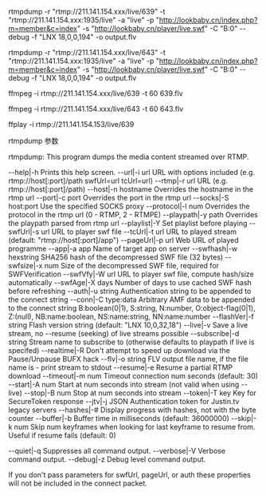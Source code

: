 rtmpdump -r "rtmp://211.141.154.xxx/live/639" -t "rtmp://211.141.154.xxx:1935/live" -a "live" -p "http://lookbaby.cn/index.php?m=member&c=index" -s "http://lookbaby.cn/player/live.swf" -C "B:0" --debug -f "LNX 18,0,0,194" -o output.flv

rtmpdump -r "rtmp://211.141.154.xxx/live/643" -t "rtmp://211.141.154.xxx:1935/live" -a "live" -p "http://lookbaby.cn/index.php?m=member&c=index" -s "http://lookbaby.cn/player/live.swf" -C "B:0" --debug -f "LNX 18,0,0,194" -o output.flv

ffmpeg -i rtmp://211.141.154.xxx/live/639 -t 60 639.flv

ffmpeg -i rtmp://211.141.154.xxx/live/643 -t 60 643.flv

ffplay -i rtmp://211.141.154.153/live/639

rtmpdump 参数

rtmpdump: This program dumps the media content streamed over RTMP.

--help|-h               Prints this help screen.
--url|-i url            URL with options included (e.g. rtmp://host[:port]/path swfUrl=url tcUrl=url)
--rtmp|-r url           URL (e.g. rtmp://host[:port]/path)
--host|-n hostname      Overrides the hostname in the rtmp url
--port|-c port          Overrides the port in the rtmp url
--socks|-S host:port    Use the specified SOCKS proxy
--protocol|-l num       Overrides the protocol in the rtmp url (0 - RTMP, 2 - RTMPE)
--playpath|-y path      Overrides the playpath parsed from rtmp url
--playlist|-Y           Set playlist before playing
--swfUrl|-s url         URL to player swf file
--tcUrl|-t url          URL to played stream (default: "rtmp://host[:port]/app")
--pageUrl|-p url        Web URL of played programme
--app|-a app            Name of target app on server
--swfhash|-w hexstring  SHA256 hash of the decompressed SWF file (32 bytes)
--swfsize|-x num        Size of the decompressed SWF file, required for SWFVerification
--swfVfy|-W url         URL to player swf file, compute hash/size automatically
--swfAge|-X days        Number of days to use cached SWF hash before refreshing
--auth|-u string        Authentication string to be appended to the connect string
--conn|-C type:data     Arbitrary AMF data to be appended to the connect string
                        B:boolean(0|1), S:string, N:number, O:object-flag(0|1),
                        Z:(null), NB:name:boolean, NS:name:string, NN:name:number
--flashVer|-f string    Flash version string (default: "LNX 10,0,32,18")
--live|-v               Save a live stream, no --resume (seeking) of live streams possible
--subscribe|-d string   Stream name to subscribe to (otherwise defaults to playpath if live is specifed)
--realtime|-R           Don't attempt to speed up download via the Pause/Unpause BUFX hack
--flv|-o string         FLV output file name, if the file name is - print stream to stdout
--resume|-e             Resume a partial RTMP download
--timeout|-m num        Timeout connection num seconds (default: 30)
--start|-A num          Start at num seconds into stream (not valid when using --live)
--stop|-B num           Stop at num seconds into stream
--token|-T key          Key for SecureToken response
--jtv|-j JSON           Authentication token for Justin.tv legacy servers
--hashes|-#             Display progress with hashes, not with the byte counter
--buffer|-b             Buffer time in milliseconds (default: 36000000)
--skip|-k num           Skip num keyframes when looking for last keyframe to resume from. Useful if resume fails (default: 0)

--quiet|-q              Suppresses all command output.
--verbose|-V            Verbose command output.
--debug|-z              Debug level command output.

If you don't pass parameters for swfUrl, pageUrl, or auth these properties will not be included in the connect packet.